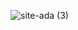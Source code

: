 ![site-ada (3)](https://user-images.githubusercontent.com/72949547/104367362-76b38b00-54f9-11eb-8ade-20e96fead214.png)
